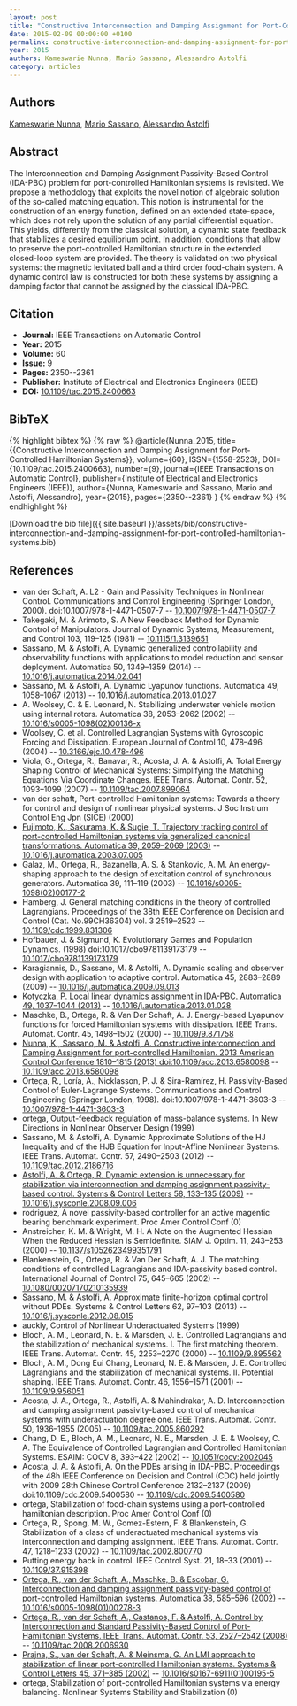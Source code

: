 ```yaml
---
layout: post
title: "Constructive Interconnection and Damping Assignment for Port-Controlled Hamiltonian Systems"
date: 2015-02-09 00:00:00 +0100
permalink: constructive-interconnection-and-damping-assignment-for-port-controlled-hamiltonian-systems
year: 2015
authors: Kameswarie Nunna, Mario Sassano, Alessandro Astolfi
category: articles
---
```

 
## Authors
[Kameswarie Nunna](authors/kameswarie-nunna), [Mario Sassano](authors/mario-sassano), [Alessandro Astolfi](authors/alessandro-astolfi)
 
## Abstract
The Interconnection and Damping Assignment Passivity-Based Control (IDA-PBC) problem for port-controlled Hamiltonian systems is revisited. We propose a methodology that exploits the novel notion of algebraic solution of the so-called matching equation. This notion is instrumental for the construction of an energy function, defined on an extended state-space, which does not rely upon the solution of any partial differential equation. This yields, differently from the classical solution, a dynamic state feedback that stabilizes a desired equilibrium point. In addition, conditions that allow to preserve the port-controlled Hamiltonian structure in the extended closed-loop system are provided. The theory is validated on two physical systems: the magnetic levitated ball and a third order food-chain system. A dynamic control law is constructed for both these systems by assigning a damping factor that cannot be assigned by the classical IDA-PBC.
 
## Citation
- **Journal:** IEEE Transactions on Automatic Control
- **Year:** 2015
- **Volume:** 60
- **Issue:** 9
- **Pages:** 2350--2361
- **Publisher:** Institute of Electrical and Electronics Engineers (IEEE)
- **DOI:** [10.1109/tac.2015.2400663](https://doi.org/10.1109/tac.2015.2400663)
 
## BibTeX
{% highlight bibtex %}
{% raw %}
@article{Nunna_2015,
  title={{Constructive Interconnection and Damping Assignment for Port-Controlled Hamiltonian Systems}},
  volume={60},
  ISSN={1558-2523},
  DOI={10.1109/tac.2015.2400663},
  number={9},
  journal={IEEE Transactions on Automatic Control},
  publisher={Institute of Electrical and Electronics Engineers (IEEE)},
  author={Nunna, Kameswarie and Sassano, Mario and Astolfi, Alessandro},
  year={2015},
  pages={2350--2361}
}
{% endraw %}
{% endhighlight %}
 
[Download the bib file]({{ site.baseurl }}/assets/bib/constructive-interconnection-and-damping-assignment-for-port-controlled-hamiltonian-systems.bib)
 
## References
- van der Schaft, A. L2 - Gain and Passivity Techniques in Nonlinear Control. Communications and Control Engineering (Springer London, 2000). doi:10.1007/978-1-4471-0507-7 -- [10.1007/978-1-4471-0507-7](https://doi.org/10.1007/978-1-4471-0507-7)
- Takegaki, M. & Arimoto, S. A New Feedback Method for Dynamic Control of Manipulators. Journal of Dynamic Systems, Measurement, and Control 103, 119–125 (1981) -- [10.1115/1.3139651](https://doi.org/10.1115/1.3139651)
- Sassano, M. & Astolfi, A. Dynamic generalized controllability and observability functions with applications to model reduction and sensor deployment. Automatica 50, 1349–1359 (2014) -- [10.1016/j.automatica.2014.02.041](https://doi.org/10.1016/j.automatica.2014.02.041)
- Sassano, M. & Astolfi, A. Dynamic Lyapunov functions. Automatica 49, 1058–1067 (2013) -- [10.1016/j.automatica.2013.01.027](https://doi.org/10.1016/j.automatica.2013.01.027)
- A. Woolsey, C. & E. Leonard, N. Stabilizing underwater vehicle motion using internal rotors. Automatica 38, 2053–2062 (2002) -- [10.1016/s0005-1098(02)00136-x](https://doi.org/10.1016/s0005-1098(02)00136-x)
- Woolsey, C. et al. Controlled Lagrangian Systems with Gyroscopic Forcing and Dissipation. European Journal of Control 10, 478–496 (2004) -- [10.3166/ejc.10.478-496](https://doi.org/10.3166/ejc.10.478-496)
- Viola, G., Ortega, R., Banavar, R., Acosta, J. A. & Astolfi, A. Total Energy Shaping Control of Mechanical Systems: Simplifying the Matching Equations Via Coordinate Changes. IEEE Trans. Automat. Contr. 52, 1093–1099 (2007) -- [10.1109/tac.2007.899064](https://doi.org/10.1109/tac.2007.899064)
- van der schaft, Port-controlled Hamiltonian systems: Towards a theory for control and design of nonlinear physical systems. J Soc Instrum Control Eng Jpn (SICE) (2000)
- [Fujimoto, K., Sakurama, K. & Sugie, T. Trajectory tracking control of port-controlled Hamiltonian systems via generalized canonical transformations. Automatica 39, 2059–2069 (2003)](trajectory-tracking-control-of-port-controlled-hamiltonian-systems-via-generalized-canonical-transformations) -- [10.1016/j.automatica.2003.07.005](https://doi.org/10.1016/j.automatica.2003.07.005)
- Galaz, M., Ortega, R., Bazanella, A. S. & Stankovic, A. M. An energy-shaping approach to the design of excitation control of synchronous generators. Automatica 39, 111–119 (2003) -- [10.1016/s0005-1098(02)00177-2](https://doi.org/10.1016/s0005-1098(02)00177-2)
- Hamberg, J. General matching conditions in the theory of controlled Lagrangians. Proceedings of the 38th IEEE Conference on Decision and Control (Cat. No.99CH36304) vol. 3 2519–2523 -- [10.1109/cdc.1999.831306](https://doi.org/10.1109/cdc.1999.831306)
- Hofbauer, J. & Sigmund, K. Evolutionary Games and Population Dynamics. (1998) doi:10.1017/cbo9781139173179 -- [10.1017/cbo9781139173179](https://doi.org/10.1017/cbo9781139173179)
- Karagiannis, D., Sassano, M. & Astolfi, A. Dynamic scaling and observer design with application to adaptive control. Automatica 45, 2883–2889 (2009) -- [10.1016/j.automatica.2009.09.013](https://doi.org/10.1016/j.automatica.2009.09.013)
- [Kotyczka, P. Local linear dynamics assignment in IDA-PBC. Automatica 49, 1037–1044 (2013)](local-linear-dynamics-assignment-in-ida-pbc) -- [10.1016/j.automatica.2013.01.028](https://doi.org/10.1016/j.automatica.2013.01.028)
- Maschke, B., Ortega, R. & Van Der Schaft, A. J. Energy-based Lyapunov functions for forced Hamiltonian systems with dissipation. IEEE Trans. Automat. Contr. 45, 1498–1502 (2000) -- [10.1109/9.871758](https://doi.org/10.1109/9.871758)
- [Nunna, K., Sassano, M. & Astolfi, A. Constructive interconnection and Damping Assignment for port-controlled Hamiltonian. 2013 American Control Conference 1810–1815 (2013) doi:10.1109/acc.2013.6580098](constructive-interconnection-and-damping-assignment-for-port-controlled-hamiltonian) -- [10.1109/acc.2013.6580098](https://doi.org/10.1109/acc.2013.6580098)
- Ortega, R., Loría, A., Nicklasson, P. J. & Sira-Ramírez, H. Passivity-Based Control of Euler-Lagrange Systems. Communications and Control Engineering (Springer London, 1998). doi:10.1007/978-1-4471-3603-3 -- [10.1007/978-1-4471-3603-3](https://doi.org/10.1007/978-1-4471-3603-3)
- ortega, Output-feedback regulation of mass-balance systems. In New Directions in Nonlinear Observer Design (1999)
- Sassano, M. & Astolfi, A. Dynamic Approximate Solutions of the HJ Inequality and of the HJB Equation for Input-Affine Nonlinear Systems. IEEE Trans. Automat. Contr. 57, 2490–2503 (2012) -- [10.1109/tac.2012.2186716](https://doi.org/10.1109/tac.2012.2186716)
- [Astolfi, A. & Ortega, R. Dynamic extension is unnecessary for stabilization via interconnection and damping assignment passivity-based control. Systems &amp; Control Letters 58, 133–135 (2009)](dynamic-extension-is-unnecessary-for-stabilization-via-interconnection-and-damping-assignment-passivity-based-control) -- [10.1016/j.sysconle.2008.09.006](https://doi.org/10.1016/j.sysconle.2008.09.006)
- rodriguez, A novel passivity-based controller for an active magentic bearing benchmark experiment. Proc Amer Control Conf (0)
- Anstreicher, K. M. & Wright, M. H. A Note on the Augmented Hessian When the Reduced Hessian is Semidefinite. SIAM J. Optim. 11, 243–253 (2000) -- [10.1137/s1052623499351791](https://doi.org/10.1137/s1052623499351791)
- Blankenstein, G., Ortega, R. & Van Der Schaft, A. J. The matching conditions of controlled Lagrangians and IDA-passivity based control. International Journal of Control 75, 645–665 (2002) -- [10.1080/00207170210135939](https://doi.org/10.1080/00207170210135939)
- Sassano, M. & Astolfi, A. Approximate finite-horizon optimal control without PDEs. Systems &amp; Control Letters 62, 97–103 (2013) -- [10.1016/j.sysconle.2012.08.015](https://doi.org/10.1016/j.sysconle.2012.08.015)
- auckly, Control of Nonlinear Underactuated Systems (1999)
- Bloch, A. M., Leonard, N. E. & Marsden, J. E. Controlled Lagrangians and the stabilization of mechanical systems. I. The first matching theorem. IEEE Trans. Automat. Contr. 45, 2253–2270 (2000) -- [10.1109/9.895562](https://doi.org/10.1109/9.895562)
- Bloch, A. M., Dong Eui Chang, Leonard, N. E. & Marsden, J. E. Controlled Lagrangians and the stabilization of mechanical systems. II. Potential shaping. IEEE Trans. Automat. Contr. 46, 1556–1571 (2001) -- [10.1109/9.956051](https://doi.org/10.1109/9.956051)
- Acosta, J. A., Ortega, R., Astolfi, A. & Mahindrakar, A. D. Interconnection and damping assignment passivity-based control of mechanical systems with underactuation degree one. IEEE Trans. Automat. Contr. 50, 1936–1955 (2005) -- [10.1109/tac.2005.860292](https://doi.org/10.1109/tac.2005.860292)
- Chang, D. E., Bloch, A. M., Leonard, N. E., Marsden, J. E. & Woolsey, C. A. The Equivalence of Controlled Lagrangian and Controlled Hamiltonian Systems. ESAIM: COCV 8, 393–422 (2002) -- [10.1051/cocv:2002045](https://doi.org/10.1051/cocv:2002045)
- Acosta, J. A. & Astolfi, A. On the PDEs arising in IDA-PBC. Proceedings of the 48h IEEE Conference on Decision and Control (CDC) held jointly with 2009 28th Chinese Control Conference 2132–2137 (2009) doi:10.1109/cdc.2009.5400580 -- [10.1109/cdc.2009.5400580](https://doi.org/10.1109/cdc.2009.5400580)
- ortega, Stabilization of food-chain systems using a port-controlled hamiltonian description. Proc Amer Control Conf (0)
- Ortega, R., Spong, M. W., Gomez-Estern, F. & Blankenstein, G. Stabilization of a class of underactuated mechanical systems via interconnection and damping assignment. IEEE Trans. Automat. Contr. 47, 1218–1233 (2002) -- [10.1109/tac.2002.800770](https://doi.org/10.1109/tac.2002.800770)
- Putting energy back in control. IEEE Control Syst. 21, 18–33 (2001) -- [10.1109/37.915398](https://doi.org/10.1109/37.915398)
- [Ortega, R., van der Schaft, A., Maschke, B. & Escobar, G. Interconnection and damping assignment passivity-based control of port-controlled Hamiltonian systems. Automatica 38, 585–596 (2002)](interconnection-and-damping-assignment-passivity-based-control-of-port-controlled-hamiltonian-systems) -- [10.1016/s0005-1098(01)00278-3](https://doi.org/10.1016/s0005-1098(01)00278-3)
- [Ortega, R., van der Schaft, A., Castanos, F. & Astolfi, A. Control by Interconnection and Standard Passivity-Based Control of Port-Hamiltonian Systems. IEEE Trans. Automat. Contr. 53, 2527–2542 (2008)](control-by-interconnection-and-standard-passivity-based-control-of-port-hamiltonian-systems) -- [10.1109/tac.2008.2006930](https://doi.org/10.1109/tac.2008.2006930)
- [Prajna, S., van der Schaft, A. & Meinsma, G. An LMI approach to stabilization of linear port-controlled Hamiltonian systems. Systems &amp; Control Letters 45, 371–385 (2002)](an-lmi-approach-to-stabilization-of-linear-port-controlled-hamiltonian-systems) -- [10.1016/s0167-6911(01)00195-5](https://doi.org/10.1016/s0167-6911(01)00195-5)
- ortega, Stabilization of port-controlled Hamiltonian systems via energy balancing. Nonlinear Systems Stability and Stabilization (0)

